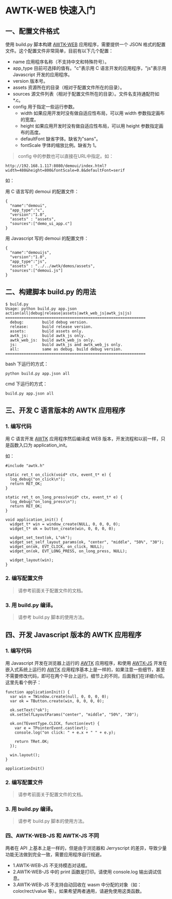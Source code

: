 ﻿# AWTK-WEB 快速入门

## 一、配置文件格式

使用 build.py 脚本构建 [AWTK-WEB](https://github.com/zlgopen/awtk-web) 应用程序，需要提供一个 JSON 格式的配置文件。这个配置文件非常简单，目前有以下几个配置：

* name 应用程序名称（不支持中文和特殊符号）。
* app_type 目前可选择的值有。"c"表示用 C 语言开发的应用程序，"js"表示用 Javascript 开发的应用程序。
* version 版本号。
* assets 资源所在的目录（相对于配置文件所在的目录）。
* sources 源文件列表（相对于配置文件所在的目录）。文件名支持通配符如*.c。
* config 用于指定一些运行参数。
  * width 如果应用开发时没有做自适应性布局，可以用 width 参数指定画布的宽度。
  * height 如果应用开发时没有做自适应性布局，可以用 height 参数指定画布的高度。
  * defaultFont 缺省字体。缺省为"sans"。
  * fontScale 字体的缩放比例。缺省为 1。

> config 中的参数也可以直接在URL中指定。如：

```
http://192.168.1.117:8080/demoui/index.html?width=480&height=800&fontScale=0.8&defaultFont=serif
```

如：

用 C 语言写的 demoui 的配置文件：

```
{
  "name":"demoui",
  "app_type":"c",
  "version":"1.0",
  "assets" : "assets",
  "sources":["demo_ui_app.c"]
}
```

用 Javascript 写的 demoui 的配置文件：

```
{
  "name":"demouijs",
  "version":"1.0",
  "app_type":"js",
  "assets" : "../../awtk/demos/assets",
  "sources":["demoui.js"]
}
```

## 二、构建脚本 build.py 的用法

```
$ build.py
Usage: python build.py app.json action(all|debug|release|assets|awtk_web_js|awtk_js|js)
=============================================================
  debug:        build debug version.
  release:      build release version.
  assets:       build assets only.
  awtk_js:      build awtk_js only.
  awtk_web_js:  build awtk_web_js only.
  js:           build awtk_js and awtk_web_js only.
  all:          same as debug. build debug version.
=============================================================
```

bash 下运行的方式：
```
python build.py app.json all
```

cmd 下运行的方式：
```
build.py app.json all
```

## 三、开发 C 语言版本的 AWTK 应用程序

### 1. 编写代码

用 C 语言开发 [AWTK](https://github.com/zlgopen/awtk) 应用程序然后编译成 WEB 版本，开发流程和以前一样，只是函数入口为 application_init。

如：

```
#include "awtk.h"

static ret_t on_click(void* ctx, event_t* e) {
  log_debug("on_click\n");
  return RET_OK;
}

static ret_t on_long_press(void* ctx, event_t* e) {
  log_debug("on_long_press\n");
  return RET_OK;
}

void application_init() {
  widget_t* win = window_create(NULL, 0, 0, 0, 0);
  widget_t* ok = button_create(win, 0, 0, 0, 0);

  widget_set_text(ok, L"ok");
  widget_set_self_layout_params(ok, "center", "middle", "50%", "30");
  widget_on(ok, EVT_CLICK, on_click, NULL);
  widget_on(ok, EVT_LONG_PRESS, on_long_press, NULL);

  widget_layout(win);
}
```

### 2. 编写配置文件

> 请参考前面关于配置文件的文档。

### 3. 用 build.py 编译。

> 请参考 build.py 脚本的使用方法。

## 四、开发 Javascript 版本的 AWTK 应用程序

### 1. 编写代码

用 Javascript 开发在浏览器上运行的 [AWTK](https://github.com/zlgopen/awtk) 应用程序，和使用 [AWTK-JS](https://github.com/zlgopen/awtk-js)  开发在嵌入式系统上运行的 [AWTK](https://github.com/zlgopen/awtk) 应用程序基本上是一样的，如果注意一些细节，甚至不需要修改代码，即可在两个平台上运行。细节上的不同，后面我们在详细介绍。这里先看个例子：

```
function applicationInit() {
  var win = TWindow.create(null, 0, 0, 0, 0);
  var ok = TButton.create(win, 0, 0, 0, 0);

  ok.setText("ok");
  ok.setSelfLayoutParams("center", "middle", "50%", "30");

  ok.on(TEventType.CLICK, function(evt) {
    var e = TPointerEvent.cast(evt);
    console.log("on click: " + e.x + " " + e.y);

    return TRet.OK;
  });

  win.layout();
}

applicationInit()
```

### 2. 编写配置文件

> 请参考前面关于配置文件的文档。

### 3. 用 build.py 编译。

> 请参考 build.py 脚本的使用方法。

### 四、AWTK-WEB-JS 和 AWTK-JS 不同

两者在 API 上基本上是一样的，但是由于浏览器和 Jerryscript 的差异，导致少量功能无法做到完全一致，需要应用程序自行规避。

* 1.AWTK-WEB-JS 不支持模态对话框。
* 2.AWTK-WEB-JS 中的 print 函数是打印。请使用 console.log 输出调试信息。
* 3.AWTK-WEB-JS 不支持自动回收在 wasm 中分配的对象（如：color/rect/value 等）。如果希望两者通用，请避免使用这类函数。
